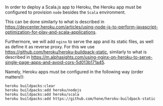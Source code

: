 In order to deploy a Scala.js app to Heroku, the Heroku app must be configured to provision `node` besides the `Scala` environment.

This can be done similarly to what is described in https://devcenter.heroku.com/articles/using-node-js-to-perform-javascript-optimization-for-play-and-scala-applications.

Furthermore, we will add `nginx` to serve the app and its static files, as well as define it as reverse proxy. For this we use https://github.com/heroku/heroku-buildpack-static, similarly to what is described in https://m.alphasights.com/using-nginx-on-heroku-to-serve-single-page-apps-and-avoid-cors-5d013b171a45.

Namely, Heroku apps must be configured in the following way (order matters!):

```
heroku buildpacks:clear
heroku buildpacks:add heroku/nodejs
heroku buildpacks:add heroku/scala
heroku buildpacks:add https://github.com/hone/heroku-buildpack-static
```